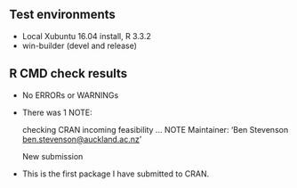## Test environments

* Local Xubuntu 16.04 install, R 3.3.2
* win-builder (devel and release)

## R CMD check results

* No ERRORs or WARNINGs

* There was 1 NOTE:

   checking CRAN incoming feasibility ... NOTE
   Maintainer: ‘Ben Stevenson <ben.stevenson@auckland.ac.nz>’

   New submission

* This is the first package I have submitted to CRAN.